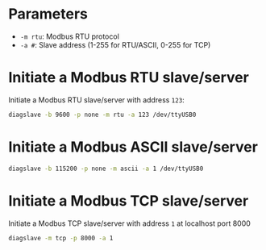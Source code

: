 # Parameters
* ``-m rtu``: Modbus RTU protocol
* ``-a #``: Slave address (1-255 for RTU/ASCII, 0-255 for TCP)

# Initiate a Modbus RTU slave/server
Initiate a Modbus RTU slave/server with address ``123``:
```sh
diagslave -b 9600 -p none -m rtu -a 123 /dev/ttyUSB0
```
# Initiate a Modbus ASCII slave/server
```sh
diagslave -b 115200 -p none -m ascii -a 1 /dev/ttyUSB0
```
# Initiate a Modbus TCP slave/server
Initiate a Modbus TCP slave/server with address ``1`` at localhost port 8000
```sh
diagslave -m tcp -p 8000 -a 1
```

